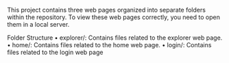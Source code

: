 This project contains three web pages organized into separate folders within the repository. To view these web pages correctly, you need to open them in a local server.

Folder Structure
	•	explorer/: Contains files related to the explorer web page.
	•	home/: Contains files related to the home web page.
	•	login/: Contains files related to the login web page
